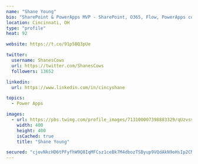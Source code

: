```yaml
---
name: "Shane Young"
bio: "SharePoint & PowerApps MVP - SharePoint, O365, Flow, PowerApps consulting? @PowerApps911 | Pure Snark? You found it."
location: Cincinnati, OH
type: "profile"
heat: 92

website: https://t.co/91p5BQ3pUe

twitter:
  username: ShanesCows
  url: https://twitter.com/ShanesCows
  followers: 13652

linkedin:
  url: https://www.linkedin.com/in/cincyshane

topics:
  - Power Apps

images:
  - url: https://pbs.twimg.com/profile_images/713100007398883329/qUzvsvQ3_400x400.jpg
    width: 400
    height: 400
    isCached: true
    title: "Shane Young"

secured: "cjovNkcHD6tPFyfhW9Q8IqMFCsz1ceBk7M4dbozTSByup9VQdAkN9oHsIp2CME+AQQlxsMBC5uXxPqCUC+7w6UXnU6LWtGYoXrROO7Wps+iXhPlk5qbdbQN+ugY37hfIdsUCXdkP/4p7L+u4cdThv6Uu20ZMF4ghF4IvorCUYDEboIquw9v8ahFJ3nXz+tDmgBUPHIylqFBe4oRAu6BKCMhU/jQcJfsTCZOmaR0Cwo8f2zIecBeHGokRj6n8GS2gBx8pE+jltb+mXVF5eHUp8RHexZTSBfnkZZ2ZmgEFltUqyEKkNfeXsDlx87dmXb1mX/svpTF4iHpSyyVceeceOKgeM2XcZBOx69pChRGfwxIAAbW5e6vVqULWGPdwGZcKML3qWB5+RHPqQgF8mNDEF4Opy36Ne+oYNqPPehPcVTk=;6tViKTIz2s0Gg5C2wTJ53Q=="
---
```


